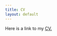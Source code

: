 ```yaml
---
title: CV
layout: default
---
```


Here is a link to my [CV.](https://kposenau.github.io/files/kposenau_cv_jan2024_online.pdf)
